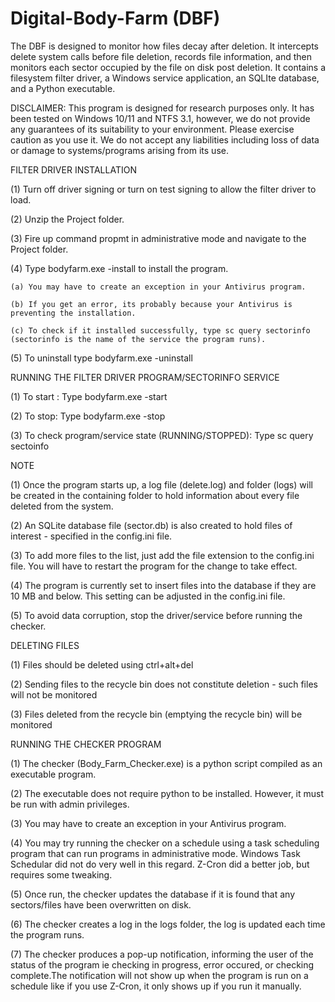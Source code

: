 # Digital-Body-Farm (DBF)
The DBF is designed to monitor how files decay after deletion. It intercepts delete system calls before file deletion, records file information, and then monitors each sector occupied by the file on disk post deletion. It contains a filesystem filter driver, a Windows service application, an SQLIte database, and a Python executable.

DISCLAIMER: This program is designed for research purposes only. It has been tested on Windows 10/11 and NTFS 3.1, however, we do not provide any guarantees of its suitability to your environment. Please exercise caution as you use it. We do not accept any liabilities including loss of data or damage to systems/programs arising from its use.

FILTER DRIVER INSTALLATION

(1) Turn off driver signing or turn on test signing to allow the filter driver to load.

(2) Unzip the Project folder.

(3) Fire up command propmt in administrative mode and navigate to the Project folder.

(4) Type bodyfarm.exe -install to install the program.

	(a) You may have to create an exception in your Antivirus program. 
  
	(b) If you get an error, its probably because your Antivirus is preventing the installation.
  
	(c) To check if it installed successfully, type sc query sectorinfo (sectorinfo is the name of the service the program runs).
  
(5) To uninstall type bodyfarm.exe -uninstall

RUNNING THE FILTER DRIVER PROGRAM/SECTORINFO SERVICE

(1) To start : Type bodyfarm.exe -start

(2) To stop: Type bodyfarm.exe -stop

(3) To check program/service state (RUNNING/STOPPED): Type sc query sectoinfo

NOTE

(1) Once the program starts up, a log file (delete.log) and folder (logs) will be created in the containing folder to hold information about every file 
    deleted from the system.
    
(2) An SQLite database file (sector.db) is also created to hold files of interest - specified in the config.ini file.

(3) To add more files to the list, just add the file extension to the config.ini file. You will have to restart the 
    program for the change to take effect.
    
(4) The program is currently set to insert files into the database if they are 10 MB and below. This setting can be adjusted in the config.ini file.

(5) To avoid data corruption, stop the driver/service before running the checker.

DELETING FILES

(1) Files should be deleted using ctrl+alt+del

(2) Sending files to the recycle bin does not constitute deletion - such files will not be monitored

(3) Files deleted from the recycle bin (emptying the recycle bin) will be monitored


RUNNING THE CHECKER PROGRAM

(1) The checker (Body_Farm_Checker.exe) is a python script compiled as an executable program. 

(2) The executable does not require python to be installed. However, it must be run with admin privileges.

(3) You may have to create an exception in your Antivirus program.

(4) You may try running the checker on a schedule using a task scheduling program that can run programs in administrative mode. Windows Task Schedular 
    did not do very well in this regard. Z-Cron did a better job, but requires some tweaking.
    
(5) Once run, the checker updates the database if it is found that any sectors/files have been overwritten on disk. 

(6) The checker creates a log in the logs folder, the log is updated each time the program runs. 

(7) The checker produces a pop-up notification, informing the user of the status of the program ie checking in progress, error occured, or checking complete.The 
    notification will not show up when the program is run on a schedule like if you use Z-Cron, it only shows up if you run it manually.
